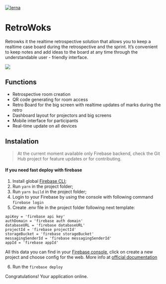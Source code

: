 [![lerna](https://img.shields.io/badge/maintained%20with-lerna-cc00ff.svg)](https://lerna.js.org/)

# RetroWoks

Retrowks it the realtime retrospective solution that allows you to keep a realtime case board during the retrospective and the sprint. It’s convenient to keep notes and add ideas to the board at any time through the understandable user - friendly interface.


![](https://imgshare.io/images/2019/08/22/Screenshot-2019-08-22-at-16.54.16.png)

## Functions

  - Retrospective room creation
  - QR code generating for room access
  - Retro Board for the big screen with realtime updates of marks during the retro
  - Dashboard layout for projectors and big screens
  - Mobile interface for participants
  - Real-time update on all devices


## Instalation


> At the current moment available only Firebase backend, check the Git Hub project for feature updates or for contributing.

#### If you need fast deploy with firebase
1) Install global [Firebase CLI](https://firebase.google.com/docs/cli);
2) Run ```yarn``` in the project folder;
3) Run ```yarn build``` in the project folder;
4) Login to your Firebase by using the console with following command ```firebase login```
5) Create .env file in the project folder following next template:
```
apiKey = 'firebase api key'
authDomain = 'firebase auth domain'
databaseURL = 'firebase databaseURL'
projectId = 'firebase projectId'
storageBucket = 'firebase storageBucket'
messagingSenderId = 'firebase messagingSenderId'
appId = 'firebase appId'

```
All this data you can find in your [Firebase console](https://console.firebase.google.com), click on create a new project and choose config for the web. More info at [official documentation](https://firebase.google.com/docs/?authuser=0)

6) Run the ```firebase deploy```

Congratulations! Your application online.
